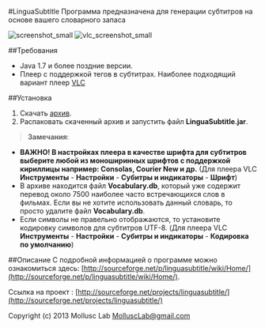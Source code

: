 #LinguaSubtitle
Программа предназначена для генерации субтитров на основе вашего словарного запаса

![screenshot_small](https://dl.dropboxusercontent.com/u/78822592/LinguaSubtitle_2.1/screenshot-processing_tab_small.jpg)
![vlc_screenshot_small](https://dl.dropboxusercontent.com/u/78822592/LinguaSubtitle_2.1/vlc-screenshot_small.jpg)


##Требования
* Java 1.7 и более поздние версии.
* Плеер с поддержкой тегов в субтитрах. Наиболее подходящий вариант плеер [VLC](http://sourceforge.net/projects/vlc/)

##Установка
1. Скачать [архив](http://sourceforge.net/projects/linguasubtitle/files/).
2. Распаковать скаченный архив и запустить файл **LinguaSubtitle.jar**.

> **Замечания**: 
* **ВАЖНО! В настройках плеера в качестве шрифта для субтитров выберите любой из моноширинныx шрифтов с поддержкой кириллицы например: Consolas, Courier New и др.** (Для плеера VLC **Инструменты** - **Настройки** - **Субитры и индикаторы** - **Шрифт**)
* В архиве находится файл **Vocabulary.db**, который уже содержит перевод около 7500 наиболее часто встречающихся слов в фильмах. Если вы не хотите использовать данный словарь, то просто удалите файл **Vocabulary.db**.
* Если символы не правельно отображаются, то установите кодировку символов для субтитров UTF-8. (Для плеера VLC **Инструменты** - **Настройки** - **Субитры и индикаторы** - **Кодировка по умолчанию**)

##Описание
С подробной информацией о программе можно ознакомиться здесь: [http://sourceforge.net/p/linguasubtitle/wiki/Home/](http://sourceforge.net/p/linguasubtitle/wiki/Home/).

Ссылка на проект : [http://sourceforge.net/projects/linguasubtitle/](http://sourceforge.net/projects/linguasubtitle/)

Copyright (c) 2013 Mollusc Lab <MolluscLab@gmail.com>
